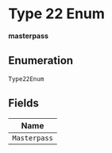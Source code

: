 
# Type 22 Enum

**masterpass**

## Enumeration

`Type22Enum`

## Fields

| Name |
|  --- |
| `Masterpass` |

